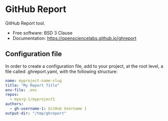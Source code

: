 # GitHub Report

GitHub Report tool.

- Free software: BSD 3 Clause
- Documentation: https://opensciencelabs.github.io/ghreport

## Configuration file

In order to create a configuration file, add to your project, at the root level,
a file called .ghreport.yaml, with the following structure:

```yaml
name: myproject-name-slug
title: "My Report Title"
env-file: .env
repos:
  - myorg-1/myproject1
authors:
  - gh-username-1: GitHub Username 1
output-dir: "/tmp/ghreport"
```
